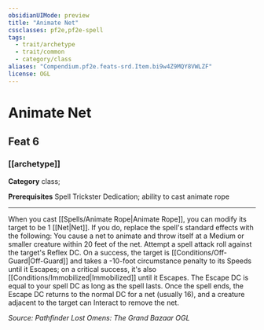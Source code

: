 ```yaml
---
obsidianUIMode: preview
title: "Animate Net"
cssclasses: pf2e,pf2e-spell
tags:
  - trait/archetype
  - trait/common
  - category/class
aliases: "Compendium.pf2e.feats-srd.Item.bi9w4Z9MQY8VWLZF"
license: OGL
---
```

# Animate Net
## Feat 6
### [[archetype]]

**Category** class; 



**Prerequisites** Spell Trickster Dedication; ability to cast animate rope
* * *
When you cast [[Spells/Animate Rope|Animate Rope]], you can modify its target to be 1 [[Net|Net]]. If you do, replace the spell's standard effects with the following: You cause a net to animate and throw itself at a Medium or smaller creature within 20 feet of the net. Attempt a spell attack roll against the target's Reflex DC. On a success, the target is [[Conditions/Off-Guard|Off-Guard]] and takes a -10-foot circumstance penalty to its Speeds until it Escapes; on a critical success, it's also [[Conditions/Immobilized|Immobilized]] until it Escapes. The Escape DC is equal to your spell DC as long as the spell lasts. Once the spell ends, the Escape DC returns to the normal DC for a net (usually 16), and a creature adjacent to the target can Interact to remove the net.

*Source: Pathfinder Lost Omens: The Grand Bazaar*
*OGL*